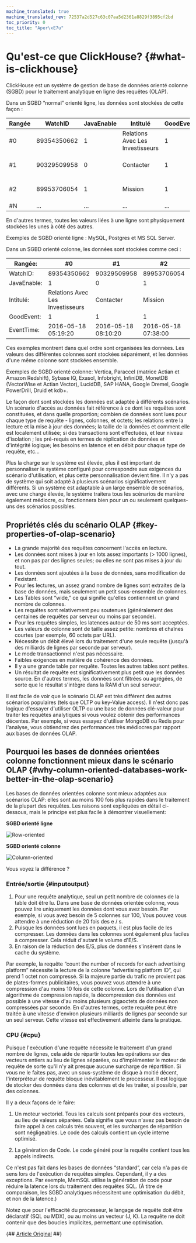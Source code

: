 ```yaml
---
machine_translated: true
machine_translated_rev: 72537a2d527c63c07aa5d2361a8829f3895cf2bd
toc_priority: 0
toc_title: "Aper\xE7u"
---
```


# Qu'est-ce que ClickHouse? {#what-is-clickhouse}

ClickHouse est un système de gestion de base de données orienté colonne (SGBD) pour le traitement analytique en ligne des requêtes (OLAP).

Dans un SGBD “normal” orienté ligne, les données sont stockées de cette façon :

| Rangée | WatchID     | JavaEnable | Intitulé                         | GoodEvent | EventTime           |
|--------|-------------|------------|----------------------------------|-----------|---------------------|
| \#0    | 89354350662 | 1          | Relations Avec Les Investisseurs | 1         | 2016-05-18 05:19:20 |
| \#1    | 90329509958 | 0          | Contacter                        | 1         | 2016-05-18 08:10:20 |
| \#2    | 89953706054 | 1          | Mission                          | 1         | 2016-05-18 07:38:00 |
| \#N    | …           | …          | …                                | …         | …                   |

En d'autres termes, toutes les valeurs liées à une ligne sont physiquement stockées les unes à côté des autres.

Exemples de SGBD orienté ligne : MySQL, Postgres et MS SQL Server.

Dans un SGBD orienté colonne, les données sont stockées comme ceci :

| Rangée:     | \#0                              | \#1                 | \#2                 | \#N |
|-------------|----------------------------------|---------------------|---------------------|-----|
| WatchID:    | 89354350662                      | 90329509958         | 89953706054         | …   |
| JavaEnable: | 1                                | 0                   | 1                   | …   |
| Intitulé:   | Relations Avec Les Investisseurs | Contacter           | Mission             | …   |
| GoodEvent:  | 1                                | 1                   | 1                   | …   |
| EventTime:  | 2016-05-18 05:19:20              | 2016-05-18 08:10:20 | 2016-05-18 07:38:00 | …   |

Ces exemples montrent dans quel ordre sont organisées les données. Les valeurs des différentes colonnes sont stockées séparément, et les données d'une même colonne sont stockées ensemble.

Exemples de SGBD orienté colonne: Vertica, Paraccel (matrice Actian et Amazon Redshift), Sybase IQ, Exasol, Infobright, InfiniDB, MonetDB (VectorWise et Actian Vector), LucidDB, SAP HANA, Google Dremel, Google PowerDrill, Druid et kdb+.

Le façon dont sont stockées les données est adaptée à différents scénarios. Un scénario d'accès au données fait référence à ce dont les requêtes sont constituées, et dans quelle proportion; combien de données sont lues pour chaque type de requête - lignes, colonnes, et octets; les relations entre la lecture et la mise à jour des données; la taille de la données et comment elle est localement utilisée; si des transactions sont effectuées, et leur niveau d'isolation ; les pré-requis en termes de réplication de données et d'intégrité logique; les besoins en latence et en débit pour chaque type de requête, etc...

Plus la charge sur le système est élevée, plus il est important de personnaliser le système configuré pour correspondre aux exigences du scénario d'utilisation, et plus cette personnalisation devient fine. Il n'y a pas de système qui soit adapté à plusieurs scénarios significativement différents. Si un système est adaptable à un large ensemble de scénarios, avec une charge élevée, le système traitera tous les scénarios de manière également médiocre, ou fonctionnera bien pour un ou seulement quelques-uns des scénarios possibles.

## Propriétés clés du scénario OLAP {#key-properties-of-olap-scenario}

-   La grande majorité des requêtes concernent l'accès en lecture.
-   Les données sont mises à jour en lots assez importants (\> 1000 lignes), et non pas par des lignes seules; ou elles ne sont pas mises à jour du tout.
-   Les données sont ajoutées à la base de données, sans modification de l'existant.
-   Pour les lectures, un assez grand nombre de lignes sont extraites de la base de données, mais seulement un petit sous-ensemble de colonnes.
-   Les Tables sont “wide,” ce qui signifie qu'elles contiennent un grand nombre de colonnes.
-   Les requêtes sont relativement peu soutenues (généralement des centaines de requêtes par serveur ou moins par seconde).
-   Pour les requêtes simples, les latences autour de 50 ms sont acceptées.
-   Les valeurs de colonne sont de taille assez petite: nombres et chaînes courtes (par exemple, 60 octets par URL).
-   Nécessite un débit élevé lors du traitement d'une seule requête (jusqu'à des milliards de lignes par seconde par serveur).
-   Le mode transactionnel n'est pas nécessaire.
-   Faibles exigences en matière de cohérence des données.
-   Il y a une grande table par requête. Toutes les autres tables sont petites.
-   Un résultat de requête est significativement plus petit que les données source. En d'autres termes, les données sont filtrées ou agrégées, de sorte que le résultat s'intègre dans la RAM d'un seul serveur.

Il est facile de voir que le scénario OLAP est très différent des autres scénarios populaires (tels que OLTP ou key-Value access). Il n'est donc pas logique d'essayer d'utiliser OLTP ou une base de données clé-valeur pour traiter les requêtes analytiques si vous voulez obtenir des performances décentes. Par exemple, si vous essayez d'utiliser MongoDB ou Redis pour l'analyse, vous obtiendrez des performances très médiocres par rapport aux bases de données OLAP.

## Pourquoi les bases de données orientées colonne fonctionnent mieux dans le scénario OLAP {#why-column-oriented-databases-work-better-in-the-olap-scenario}

Les bases de données orientées colonne sont mieux adaptées aux scénarios OLAP: elles sont au moins 100 fois plus rapides dans le traitement de la plupart des requêtes. Les raisons sont expliquées en détail ci-dessous, mais le principe est plus facile à démontrer visuellement:

**SGBD orienté ligne**

![Row-oriented](images/row-oriented.gif#)

**SGBD orienté colonne**

![Column-oriented](images/column-oriented.gif#)

Vous voyez la différence ?

### Entrée/sortie {#inputoutput}

1.  Pour une requête analytique, seul un petit nombre de colonnes de la table doit être lu. Dans une base de données orientée colonne, vous pouvez lire uniquement les données dont vous avez besoin. Par exemple, si vous avez besoin de 5 colonnes sur 100, Vous pouvez vous attendre à une réduction de 20 fois des e / s.
2.  Puisque les données sont lues en paquets, il est plus facile de les compresser. Les données dans les colonnes sont également plus faciles à compresser. Cela réduit d'autant le volume d'E/S.
3.  En raison de la réduction des E/S, plus de données s'insèrent dans le cache du système.

Par exemple, la requête “count the number of records for each advertising platform” nécessite la lecture de la colonne “advertising platform ID”, qui prend 1 octet non compressé. Si la majeure partie du trafic ne provient pas de plates-formes publicitaires, vous pouvez vous attendre à une compression d'au moins 10 fois de cette colonne. Lors de l'utilisation d'un algorithme de compression rapide, la décompression des données est possible à une vitesse d'au moins plusieurs gigaoctets de données non compressées par seconde. En d'autres termes, cette requête peut être traitée à une vitesse d'environ plusieurs milliards de lignes par seconde sur un seul serveur. Cette vitesse est effectivement atteinte dans la pratique.

### CPU {#cpu}

Puisque l'exécution d'une requête nécessite le traitement d'un grand nombre de lignes, cela aide de répartir toutes les opérations sur des vecteurs entiers au lieu de lignes séparées, ou d'implémenter le moteur de requête de sorte qu'il n'y ait presque aucune surcharge de répartition. Si vous ne le faites pas, avec un sous-système de disque à moitié décent, l'interpréteur de requête bloque inévitablement le processeur. Il est logique de stocker des données dans des colonnes et de les traiter, si possible, par des colonnes.

Il y a deux façons de le faire:

1.  Un moteur vectoriel. Tous les calculs sont préparés pour des vecteurs, au lieu de valeurs séparées. Cela signifie que vous n'avez pas besoin de faire appel à ces calculs  très souvent, et les surcharges de répartition sont négligeables. Le code des calculs contient un cycle interne optimisé.

2.  La génération de Code. Le code généré pour la requête contient tous les appels indirects.

Ce n'est pas fait dans les bases de données “standard”, car cela n'a pas de sens lors de l'exécution de requêtes simples. Cependant, il y a des exceptions. Par exemple, MemSQL utilise la génération de code pour réduire la latence lors du traitement des requêtes SQL. (À titre de comparaison, les SGBD analytiques nécessitent une optimisation du débit, et non de la latence.)

Notez que pour l'efficacité du processeur, le langage de requête doit être déclaratif (SQL ou MDX), ou au moins un vecteur (J, K). La requête ne doit contenir que des boucles implicites, permettant une optimisation.

{## [Article Original](https://clickhouse.tech/docs/en/) ##}
